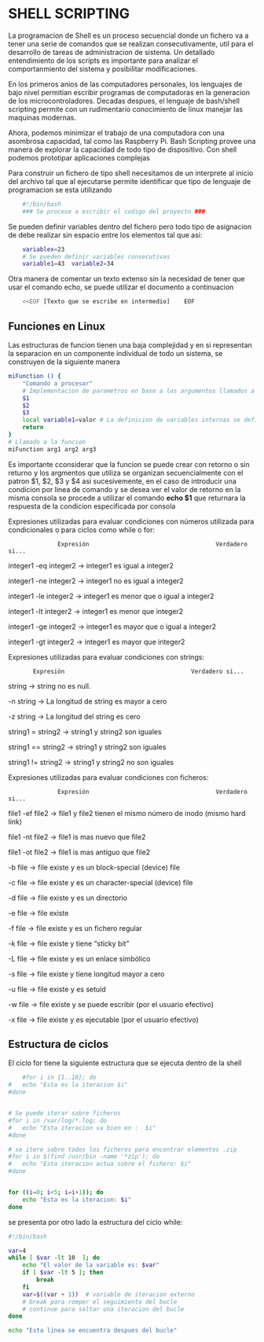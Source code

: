 # SHELL SCRIPTING
La programacion de Shell es un proceso secuencial donde un fichero va a tener una serie de comandos que se realizan consecutivamente, util para el desarrollo de tareas de administracion de sistema. Un detallado entendimiento  de los scripts es importante para analizar el comportanmiento del sistema y posibilitar modificaciones.

En los primeros anios de las computadores personales, los lenguajes de bajo nivel permitian escribir programas de computadoras en la generacion de los microcontroladores. Decadas despues, el lenguaje de bash/shell scripting permite con un rudimentario conocimiento de linux manejar las maquinas modernas.

Ahora, podemos minimizar el trabajo de una computadora con una asombrosa capacidad, tal como las Raspberry Pi. Bash Scripting provee una manera de explorar la capacidad de todo tipo de dispositivo. Con shell podemos prototipar aplicaciones complejas 

Para construir un fichero de tipo shell necesitamos de un interprete al inicio del archivo tal que al ejecutarse permite identificar que tipo de lenguaje de programacion se esta utilizando
```bash
    #!/bin/bash
    ### Se procese a escribir el codigo del proyecto ###
```
Se pueden definir variables dentro del fichero pero todo tipo de asignacion de debe realizar sin espacio entre los elementos tal que asi:
```bash
    variablex=23
    # Se pueden definir variables consecutivas
    variable1=43  variable2=34
```
Otra manera de comentar un texto extenso sin la necesidad de tener que usar el comando echo, se puede utilizar el documento a continuacion
```bash
    <<EOF [Texto que se escribe en intermedio]    EOF
```

## Funciones en Linux
Las estructuras de funcion tienen una baja complejidad y en si representan la separacion en un componente individual de todo un sistema, se construyen de la siguiente manera
```bash
miFunction () {
    "Comando a procesar"
    # Implementacion de parametros en base a los argumentos llamados a la funcion
    $1
    $2
    $3
    local variable1=valor # La definicion de variables internas se define con termino local que establece el alcance de la variable, en este caso solo dentro de la funcion
    return 
}
# Llamado a la funcion
miFunction arg1 arg2 arg3
```

Es importante  cconsiderar que la funcion se puede crear con retorno o sin returno y los argmentos que utiliza se organizan secuencialmente con el patron $1, $2, $3 y $4 asi sucesivemente,
en el caso de  introducir una condicion por linea de comando y se desea ver el valor de retorno en la misma consola se procede a utilizar el comando **echo $1** que returnara la respuesta de la condicion especificada por consola

Expresiones utilizadas para evaluar condiciones con números utilizada para condicionales o para ciclos como while o for:

                  Expresión                                    Verdadero si...

integer1 -eq integer2     →     integer1 es igual a integer2

integer1 -ne integer2     →     integer1 no es igual a integer2

integer1 -le integer2     →     integer1 es menor que o igual a integer2

integer1 -lt integer2     →     integer1 es menor que integer2

integer1 -ge integer2     →     integer1 es mayor que o igual a integer2

integer1 -gt integer2     →     integer1 es mayor que integer2



Expresiones utilizadas para evaluar condiciones con strings:

           Expresión                                    Verdadero si...

string                                →     string no es null.

-n string                         →     La longitud de string es mayor a cero

-z string                         →     La longitud del string es cero

string1 = string2       →     string1 y string2 son iguales

string1 == string2     →     string1 y string2 son iguales

string1 != string2     →     string1 y string2 no son iguales



Expresiones utilizadas para evaluar condiciones con ficheros:

                  Expresión                                    Verdadero si...

file1 -ef file2      →     file1 y file2 tienen el mismo número de inodo (mismo hard link)

file1 -nt file2      →     file1 is mas nuevo que file2

file1 -ot file2      →     file1 is mas antiguo que file2

-b file                        →     file existe y es un block-special (device) file

-c file                        →     file existe y es un character-special (device) file

-d file                        →    file existe y es un directorio

-e file                        →     file existe

-f file                        →     file existe y es un fichero regular

-k file                        →    file existe y tiene “sticky bit”

-L file                        →    file existe y es un enlace simbólico

-s file                        →    file existe y tiene longitud mayor a cero

-u file                        →     file existe y es setuid

-w file                        →    file existe y se puede escribir (por el usuario efectivo)

-x file                        →    file existe y es ejecutable (por el usuario efectivo)

## Estructura de ciclos 

El ciclo for tiene la siguiente estructura que se ejecuta dentro de la shell
```bash
    #for i in {1..10}; do
#	echo "Esta es la iteracion $i"
#done


# Se puede iterar sobre ficheros
#for i in /var/log/*.log; do
#	echo "Esta iteracion va bien en :  $i"
#done

# se itere sobre todos los ficheros para encontrar elementos .zip
#for i in $(find /usr/bin -name '*zip'); do
#	echo "Esta iteracion actua sobre el fichero: $i"
#done


for ((i=0; i<5; i=i+1)); do
	echo "Esta es la iteracion: $i"
done
```

se presenta por otro lado la estructura del ciclo while:
```bash
#!/bin/bash

var=4
while [ $var -lt 10  ]; do
	echo "El valor de la variable es: $var"
	if [ $var -lt 5 ]; then
		break
	fi
	var=$((var + 1))  # variable de iteracion externo
	# break para romper el seguimiento del bucle
	# continue para saltar una iteracion del bucle
done

echo "Esta linea se encuentra despues del bucle"
```